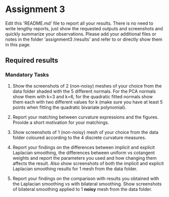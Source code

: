 # Assignment 3

Edit this 'README.md' file to report all your results. There is no need to write lengthy reports, just show the requested outputs and screenshots and quickly summarize your observations. Please add your additional files or notes in the folder 'assignment3 /results' and refer to or directly show them in this page.

## Required results

### Mandatory Tasks
1) Show the screenshots of 2 (non-noisy) meshes of your choice from the data folder shaded with the 5 different normals. For the PCA normals show them with k=3 and k=6, for the quadratic fitted normals show them each with two different values for k (make sure you have at least 5 points when fitting the quadratic bivariate polynomial).

2) Report your matching between curvature expressions and the figures. Provide a short motivation for your matchings.

3) Show screenshots of 1 (non-noisy) mesh of your choice from the data folder coloured according to the 4 discrete curvature measures.

4) Report your findings on the differences between implicit and explicit Laplacian smoothing, the differences between uniform vs cotangent weights and report the parameters you used and how changing them affects the result. Also show screenshots of both the implicit and explicit Laplacian smoothing results for 1 mesh from the data folder.

5) Report your findings on the comparison with results you obtained with the Laplacian smoothing vs with bilateral smoothing. Show screenshots of bilateral smoothing applied to 1 **noisy** mesh from the data folder.
